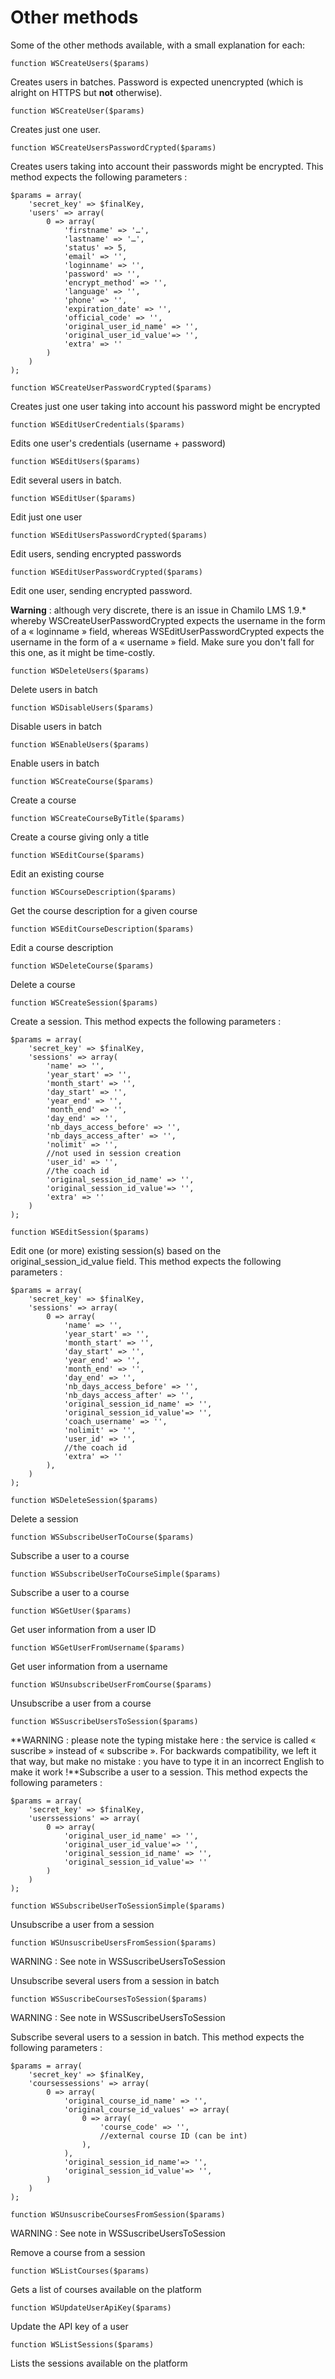 # Other methods

Some of the other methods available, with a small explanation for each:

```text
function WSCreateUsers($params)
```

Creates users in batches. Password is expected unencrypted \(which is alright on HTTPS but **not** otherwise\).

```text
function WSCreateUser($params)
```

Creates just one user.

```text
function WSCreateUsersPasswordCrypted($params)
```

Creates users taking into account their passwords might be encrypted. This method expects the following parameters :

```text
$params = array(
    'secret_key' => $finalKey,
    'users' => array(
        0 => array(
            'firstname' => '…',
            'lastname' => '…',
            'status' => 5,
            'email' => '',
            'loginname' => '',
            'password' => '',
            'encrypt_method' => '',
            'language' => '',
            'phone' => '',
            'expiration_date' => '',
            'official_code' => '',
            'original_user_id_name' => '',
            'original_user_id_value'=> '',
            'extra' => ''
        )
    )
);

function WSCreateUserPasswordCrypted($params)
```

Creates just one user taking into account his password might be encrypted

```text
function WSEditUserCredentials($params)
```

Edits one user's credentials \(username + password\)

```text
function WSEditUsers($params)
```

Edit several users in batch.

```text
function WSEditUser($params)
```

Edit just one user

```text
function WSEditUsersPasswordCrypted($params)
```

Edit users, sending encrypted passwords

```text
function WSEditUserPasswordCrypted($params)
```

Edit one user, sending encrypted password.

**Warning** : although very discrete, there is an issue in Chamilo LMS 1.9.\* whereby WSCreateUserPasswordCrypted expects the username in the form of a « loginname » field, whereas WSEditUserPasswordCrypted expects the username in the form of a « username » field. Make sure you don't fall for this one, as it might be time-costly.

```text
function WSDeleteUsers($params)
```

Delete users in batch

```text
function WSDisableUsers($params)
```

Disable users in batch

```text
function WSEnableUsers($params)
```

Enable users in batch

```text
function WSCreateCourse($params)
```

Create a course

```text
function WSCreateCourseByTitle($params)
```

Create a course giving only a title

```text
function WSEditCourse($params)
```

Edit an existing course

```text
function WSCourseDescription($params)
```

Get the course description for a given course

```text
function WSEditCourseDescription($params)
```

Edit a course description

```text
function WSDeleteCourse($params)
```

Delete a course

```text
function WSCreateSession($params)
```

Create a session. This method expects the following parameters :

```text
$params = array(
    'secret_key' => $finalKey,
    'sessions' => array(
        'name' => '',
        'year_start' => '',
        'month_start' => '',
        'day_start' => '',
        'year_end' => '',
        'month_end' => '',
        'day_end' => '',
        'nb_days_access_before' => '',
        'nb_days_access_after' => '',
        'nolimit' => '',
        //not used in session creation
        'user_id' => '',
        //the coach id
        'original_session_id_name' => '',
        'original_session_id_value'=> '',
        'extra' => ''
    )
);

function WSEditSession($params)
```

Edit one \(or more\) existing session\(s\) based on the original\_session\_id\_value field. This method expects the following parameters :

```text
$params = array(
    'secret_key' => $finalKey,
    'sessions' => array(
        0 => array(
            'name' => '',
            'year_start' => '',
            'month_start' => '',
            'day_start' => '',
            'year_end' => '',
            'month_end' => '',
            'day_end' => '',
            'nb_days_access_before' => '',
            'nb_days_access_after' => '',
            'original_session_id_name' => '',
            'original_session_id_value'=> '',
            'coach_username' => '',
            'nolimit' => '',
            'user_id' => '',
            //the coach id
            'extra' => ''
        ),
    )
);

function WSDeleteSession($params)
```

Delete a session

```text
function WSSubscribeUserToCourse($params)
```

Subscribe a user to a course

```text
function WSSubscribeUserToCourseSimple($params)
```

Subscribe a user to a course

```text
function WSGetUser($params)
```

Get user information from a user ID

```text
function WSGetUserFromUsername($params)
```

Get user information from a username

```text
function WSUnsubscribeUserFromCourse($params)
```

Unsubscribe a user from a course

```text
function WSSuscribeUsersToSession($params)
```

**WARNING : please note the typing mistake here : the service is called « suscribe » instead of « subscribe ». For backwards compatibility, we left it that way, but make no mistake : you have to type it in an incorrect English to make it work !**Subscribe a user to a session. This method expects the following parameters :

```text
$params = array(
    'secret_key' => $finalKey,
    'userssessions' => array(
        0 => array(
            'original_user_id_name' => '',
            'original_user_id_value'=> '',
            'original_session_id_name' => '',
            'original_session_id_value'=> ''
        )
    )
);

function WSSubscribeUserToSessionSimple($params)
```

Unsubscribe a user from a session

```text
function WSUnsuscribeUsersFromSession($params)
```

WARNING : See note in WSSuscribeUsersToSession

Unsubscribe several users from a session in batch

```text
function WSSuscribeCoursesToSession($params)
```

WARNING : See note in WSSuscribeUsersToSession

Subscribe several users to a session in batch. This method expects the following parameters :

```text
$params = array(
    'secret_key' => $finalKey,
    'coursessessions' => array(
        0 => array(
            'original_course_id_name' => '',
            'original_course_id_values' => array(
                0 => array(
                    'course_code' => '',
                    //external course ID (can be int)
                ),
            ),
            'original_session_id_name'=> '',
            'original_session_id_value'=> '',
        )
    )
);

function WSUnsuscribeCoursesFromSession($params)
```

WARNING : See note in WSSuscribeUsersToSession

Remove a course from a session

```text
function WSListCourses($params)
```

Gets a list of courses available on the platform

```text
function WSUpdateUserApiKey($params)
```

Update the API key of a user

```text
function WSListSessions($params)
```

Lists the sessions available on the platform

